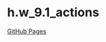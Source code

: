 # h.w_9.1_actions

[GitHub Pages](https://github.com/KsuKuper/h.w_9.1_actions/blob/main/.github/workflows/blank.yml)
